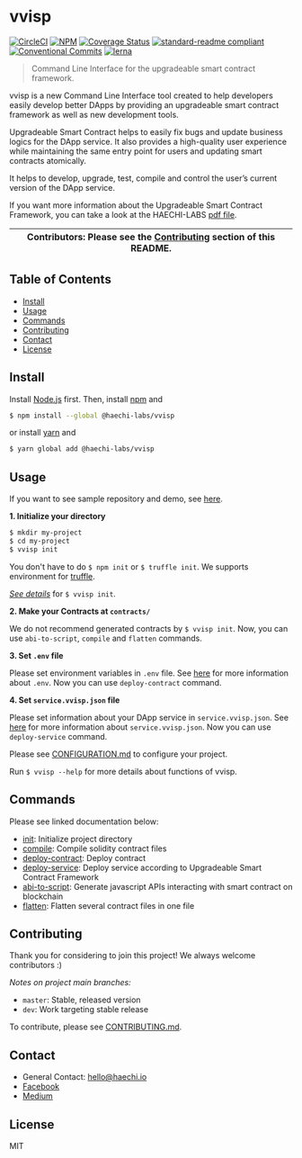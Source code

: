 # vvisp

[![CircleCI](https://circleci.com/gh/HAECHI-LABS/vvisp.svg?style=svg)](https://circleci.com/gh/HAECHI-LABS/vvisp)
[![NPM](https://img.shields.io/npm/v/@haechi-labs/vvisp.svg)](https://www.npmjs.com/package/@haechi-labs/vvisp)
[![Coverage Status](https://coveralls.io/repos/github/HAECHI-LABS/vvisp/badge.svg?branch=dev)](https://coveralls.io/github/HAECHI-LABS/vvisp?branch=dev)
[![standard-readme compliant](https://img.shields.io/badge/readme%20style-standard-brightgreen.svg?style=flat-square)](https://github.com/RichardLitt/standard-readme)
[![Conventional Commits](https://img.shields.io/badge/Conventional%20Commits-1.0.0-yellow.svg)](https://conventionalcommits.org)
[![lerna](https://img.shields.io/badge/maintained%20with-lerna-cc00ff.svg)](https://lernajs.io/)

> Command Line Interface for the upgradeable smart contract framework. 

vvisp is a new Command Line Interface tool created to help developers easily develop better DApps by providing an upgradeable smart contract framework as well as new development tools.

Upgradeable Smart Contract helps to easily fix bugs and update business logics for the DApp service.
It also provides a high-quality user experience while maintaining the same entry point for users and updating smart contracts atomically.

It helps to develop, upgrade, test, compile and control the user’s current version of the DApp service.

If you want more information about the Upgradeable Smart Contract Framework, you can take a look at the HAECHI-LABS [pdf file](https://drive.google.com/file/d/1H9gtmpiZ5zwIFwgHGOOvz9Oa8SAlpM5h/view?usp=sharing).

| **Contributors**: Please see the [Contributing](#contributing) section of this README. |
| --- |

## Table of Contents

- [Install](#install)
- [Usage](#usage)
- [Commands](#commands)
- [Contributing](#contributing)
- [Contact](#contact)
- [License](#license)

## Install

Install [Node.js](http://nodejs.org/) first.
Then, install [npm](https://npmjs.com/) and
```sh
$ npm install --global @haechi-labs/vvisp
```
or install [yarn](https://yarnpkg.com) and
```sh
$ yarn global add @haechi-labs/vvisp
```

## Usage

If you want to see sample repository and demo, see [here](https://github.com/HAECHI-LABS/vvisp-sample).

**1. Initialize your directory**
```sh
$ mkdir my-project
$ cd my-project
$ vvisp init
```
You don't have to do `` $ npm init `` or ``$ truffle init``.
We supports environment for [truffle](https://truffleframework.com/truffle).

_[See details](./commands/README.md#init)_ for ``$ vvisp init``.

**2. Make your Contracts at `contracts/`**

We do not recommend generated contracts by `$ vvisp init`.
Now, you can use `abi-to-script`, `compile` and `flatten` commands.

**3. Set `.env` file**

Please set environment variables in `.env` file.
See [here](https://github.com/HAECHI-LABS/vvisp/blob/dev/CONFIGURATION.md#env) for more information about `.env`.
Now you can use `deploy-contract` command.

**4. Set `service.vvisp.json` file**

Please set information about your DApp service in `service.vvisp.json`.
See [here](https://github.com/HAECHI-LABS/vvisp/blob/dev/CONFIGURATION.md#service) for more information about `service.vvisp.json`.
Now you can use `deploy-service` command.

Please see [CONFIGURATION.md](../../CONFIGURATION.md) to configure your project.

Run `$ vvisp --help` for more details about functions of vvisp.

## Commands

Please see linked documentation below:
- [init](./commands/README.md#init): Initialize project directory
- [compile](./commands/README.md#compile): Compile solidity contract files
- [deploy-contract](./commands/README.md#deploy-contract): Deploy contract
- [deploy-service](./commands/README.md#deploy-service): Deploy service according to Upgradeable Smart Contract Framework
- [abi-to-script](./commands/README.md#abi-to-script): Generate javascript APIs interacting with smart contract on blockchain
- [flatten](./commands/README.md#flatten): Flatten several contract files in one file

## Contributing

Thank you for considering to join this project! We always welcome contributors :)

*Notes on project main branches:*
- `master`: Stable, released version
- `dev`: Work targeting stable release

To contribute, please see [CONTRIBUTING.md](../../CONTRIBUTING.md).

## Contact 

- General Contact: hello@haechi.io
- [Facebook](https://www.facebook.com/HAECHILABS/)
- [Medium](https://medium.com/haechi-labs)

## License

MIT

